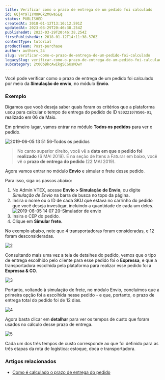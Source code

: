 ```yaml
---
title: Verificar como o prazo de entrega de um pedido foi calculado
id: 6Qj4Y9TIYMOKGk2MOwaSEq
status: PUBLISHED
createdAt: 2018-01-12T13:16:12.591Z
updatedAt: 2023-03-29T20:46:38.254Z
publishedAt: 2023-03-29T20:46:38.254Z
firstPublishedAt: 2018-01-12T14:11:38.576Z
contentType: tutorial
productTeam: Post-purchase
author: authors_24
slug: verificar-como-o-prazo-de-entrega-de-um-pedido-foi-calculado
legacySlug: verificar-como-o-prazo-de-entrega-de-um-pedido-foi-calculado
subcategory: 2t00bBkcAwIkgSCGKsMOwY
---
```


Você pode verificar como o prazo de entrega de um pedido foi calculado por meio da __Simulação de envio__, no módulo __Envio__.

### Exemplo

Digamos que você deseja saber quais foram os critérios que a plataforma usou para calcular o tempo de entrega do pedido de ID `930221070506-01`, realizado em 06 de Maio.

Em primeiro lugar, vamos entrar no módulo __Todos os pedidos__ para ver o pedido.

![2019-06-05 13 51 56-Todos os pedidos](//images.ctfassets.net/alneenqid6w5/1v711UNCK6lLyGvqXkDkRs/046e6d1af8cb038a15bf1674ea86081c/2019-06-05_13_51_56-Todos_os_pedidos.png) 

>No canto superior direito, você vê a __data em que o pedido foi realizado__ (6 MAI 2019).
>E na seção de Itens a Faturar em baixo, você vê o __prazo de entrega do pedido__ (22 MAI 2019).

Agora vamos entrar no módulo __Envio__ e simular o frete desse pedido.

Para isso, siga os passos abaixo:

1. No Admin VTEX, acesse **Envio > Simulação de Envio**, ou digite *Simulação de Envio* na barra de busca no topo da página.  
2. Insira o nome ou o ID de cada SKU que estava no carrinho do pedido que você deseja investigar, incluindo a quantidade de cada um deles.![2019-06-05 14 07 20-Simulador de envio](//images.ctfassets.net/alneenqid6w5/2AAUbA9NuAlLWW6tW2eFo8/8499c3f8f6185c2f1f8568fbada87d4e/2019-06-05_14_07_20-Simulador_de_envio.png)
3. Insira o CEP do pedido.
4. Clique em __Simular frete__.

No exemplo abaixo, note que 4 transportadoras foram consideradas, e 12 foram desconsideradas.

![2](//images.ctfassets.net/alneenqid6w5/GFpG6fdmrpIubx6AClQIx/34d23cc1b849becdf34d0c10ed4d0c54/2.png)

Consultando mais uma vez a tela de detalhes do pedido, vemos que o tipo de entrega escolhido pelo cliente para esse pedido foi o __Expressa__, e que a transportadora escolhida pela plataforma para realizar esse pedido foi a __Expressa & CO__.

![3](//images.ctfassets.net/alneenqid6w5/5cfMvMBQJ2PH6MSXEPWC8E/42e5889646c37d4ee1595866e3a797f3/3.png)

Portanto, voltando à simulação de frete, no módulo Envio, concluímos que a primeira opção foi a escolhida nesse pedido - e que, portanto, o prazo de entrega total do pedido foi de 12 dias.

![4](//images.ctfassets.net/alneenqid6w5/51uwhtB3nSKyMtXY2zVbic/a7d28ccb49dd18b1bb60d6e8d9bff73c/4.png)

Agora basta clicar em __detalhar__ para ver os tempos de custo que foram usados no cálculo desse prazo de entrega.

![5](//images.ctfassets.net/alneenqid6w5/3USKpGaWgl6qHuYqE7iqrY/6158faed327f8bafc30fee04e464f16c/5.png)

Cada um dos três tempos de custo corresponde ao que foi definido para as três etapas da rota de logística: estoque, doca e transportadora.

### Artigos relacionados

- [Como é calculado o prazo de entrega do pedido](/pt/tutorial/como-e-calculado-o-prazo-de-entrega-do-pedido)
